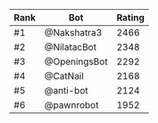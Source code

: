 Rank|Bot|Rating
---|---|---
#1|@Nakshatra3|2466
#2|@NilatacBot|2348
#3|@OpeningsBot|2292
#4|@CatNail|2168
#5|@anti-bot|2124
#6|@pawnrobot|1952
